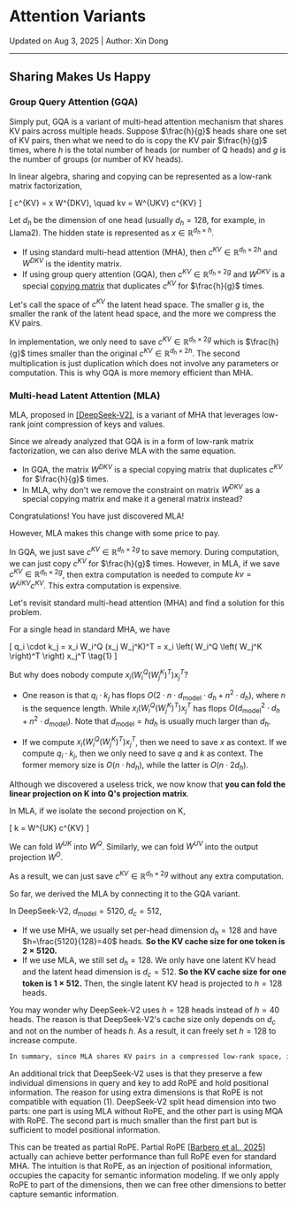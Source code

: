 # Attention Variants

Updated on Aug 3, 2025 | Author: Xin Dong

--- 
## Sharing Makes Us Happy
### Group Query Attention (GQA)

Simply put, GQA is a variant of multi-head attention mechanism that shares KV pairs across multiple heads. 
Suppose $\frac{h}{g}$ heads share one set of KV pairs, then what we need to do is copy the KV pair $\frac{h}{g}$ times, where $h$ is the total number of heads (or number of Q heads) and $g$ is the number of groups (or number of KV heads).

In linear algebra, sharing and copying can be represented as a low-rank matrix factorization,

\[
    c^{KV} = x W^{DKV}, \quad kv = W^{UKV} c^{KV}
\]

Let $d_h$ be the dimension of one head (usually $d_h = 128$, for example, in Llama2). The hidden state is represented as $x\in\mathbb{R}^{d_h\times h}$. 

- If using standard multi-head attention (MHA), then $c^{KV}\in\mathbb{R}^{d_h\times 2h}$ and $W^{DKV}$ is the identity matrix. 
- If using group query attention (GQA), then $c^{KV}\in\mathbb{R}^{d_h\times 2g}$ and $W^{DKV}$ is a special [copying matrix](https://en.wikipedia.org/wiki/Duplication_and_elimination_matrices) that duplicates $c^{KV}$ for $\frac{h}{g}$ times. 

Let's call the space of $c^{KV}$ the latent head space. The smaller $g$ is, the smaller the rank of the latent head space, and the more we compress the KV pairs. 

In implementation, we only need to save $c^{KV}\in\mathbb{R}^{d_h\times 2g}$ which is $\frac{h}{g}$ times smaller than the original $c^{KV}\in\mathbb{R}^{d_h\times 2h}$. The second multiplication is just duplication which does not involve any parameters or computation. 
This is why GQA is more memory efficient than MHA. 

### Multi-head Latent Attention (MLA)

MLA, proposed in [[DeepSeek-V2]](https://arxiv.org/pdf/2405.04434), is a variant of MHA that leverages low-rank joint compression of keys and values. 

Since we already analyzed that GQA is in a form of low-rank matrix factorization, we can also derive MLA with the same equation. 

- In GQA, the matrix $W^{DKV}$ is a special copying matrix that duplicates $c^{KV}$ for $\frac{h}{g}$ times. 
- In MLA, why don't we remove the constraint on matrix $W^{DKV}$ as a special copying matrix and make it a general matrix instead? 

Congratulations! You have just discovered MLA!

However, MLA makes this change with some price to pay. 

In GQA, we just save $c^{KV}\in\mathbb{R}^{d_h\times 2g}$ to save memory. During computation, we can just copy $c^{KV}$ for $\frac{h}{g}$ times. However, in MLA, if we save $c^{KV}\in\mathbb{R}^{d_h\times 2g}$, then extra computation is needed to compute $kv = W^{UKV} c^{KV}$. This extra computation is expensive.


Let's revisit standard multi-head attention (MHA) and find a solution for this problem. 

For a single head in standard MHA, we have 

\[
q_i \cdot k_j = x_i W_i^Q (x_j W_j^K)^T = x_i \left( W_i^Q \left( W_j^K \right)^T \right) x_j^T     \tag{1}
\]

But why does nobody compute $x_i \left( W_i^Q \left( W_j^K \right)^T \right) x_j^T$? 

- One reason is that $q_i \cdot k_j$ has flops $O(2 \cdot n \cdot d_\text{model} \cdot d_h + n^2 \cdot d_h)$, where $n$ is the sequence length. While $x_i \left( W_i^Q \left( W_j^K \right)^T \right) x_j^T$ has flops $O(d_\text{model}^2 \cdot d_h + n^2 \cdot d_\text{model})$. Note that $d_\text{model}=hd_h$ is usually much larger than $d_h$. 

- If we compute $x_i \left( W_i^Q \left( W_j^K \right)^T \right) x_j^T$, then we need to save $x$ as context. If we compute $q_i \cdot k_j$, then we only need to save $q$ and $k$ as context. The former memory size is $O(n \cdot hd_h)$, while the latter is $O(n \cdot 2d_h)$. 

Although we discovered a useless trick, we now know that **you can fold the linear projection on K into Q's projection matrix**. 

In MLA, if we isolate the second projection on K, 

\[
k = W^{UK} c^{KV}
\]

We can fold $W^{UK}$ into $W^{Q}$. Similarly, we can fold $W^{UV}$ into the output projection $W^O$. 

As a result, we can just save $c^{KV}\in\mathbb{R}^{d_h\times 2g}$ without any extra computation. 


So far, we derived the MLA by connecting it to the GQA variant. 

In DeepSeek-V2, $d_\text{model}=5120$, $d_c=512$,

- If we use MHA, we usually set per-head dimension $d_h=128$ and have $h=\frac{5120}{128}=40$ heads. **So the KV cache size for one token is $2\times 5120$.**
- If we use MLA, we still set $d_h=128$. We only have one latent KV head and the latent head dimension is $d_c=512$. **So the KV cache size for one token is $1\times 512$.** Then, the single latent KV head is projected to $h=128$ heads.

You may wonder why DeepSeek-V2 uses $h=128$ heads instead of $h=40$ heads. The reason is that DeepSeek-V2's cache size only depends on $d_c$ and not on the number of heads $h$. As a result, it can freely set $h=128$ to increase compute. 

```latex
In summary, since MLA shares KV pairs in a compressed low-rank space, it allows one to increase the number of heads to increase compute intensity and control cache size by setting the latent head dimension. 
```

An additional trick that DeepSeek-V2 uses is that they preserve a few individual dimensions in query and key to add RoPE and hold positional information. The reason for using extra dimensions is that RoPE is not compatible with equation (1). DeepSeek-V2 split head dimension into two parts: one part is using MLA without RoPE, and the other part is using MQA with RoPE. The second part is much smaller than the first part but is sufficient to model positional information. 

This can be treated as partial RoPE. Partial RoPE [[Barbero et al., 2025]](https://openreview.net/pdf?id=GtvuNrk58a) actually can achieve better performance than full RoPE even for standard MHA. The intuition is that RoPE, as an injection of positional information, occupies the capacity for semantic information modeling. If we only apply RoPE to part of the dimensions, then we can free other dimensions to better capture semantic information. 





